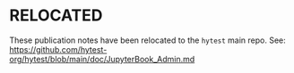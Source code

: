 # RELOCATED

These publication notes have been relocated to the `hytest` main repo.  See: 
<https://github.com/hytest-org/hytest/blob/main/doc/JupyterBook_Admin.md>

